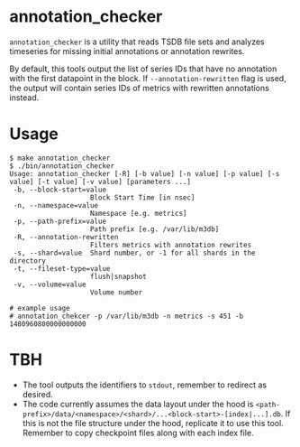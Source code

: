# annotation_checker

`annotation_checker` is a utility that reads TSDB file sets and analyzes timeseries for missing initial annotations or annotation rewrites.

By default, this tools output the list of series IDs that have no annotation with the first datapoint in the block. If `--annotation-rewritten` flag is used, the output will contain series IDs of metrics with rewritten annotations instead.

# Usage
```
$ make annotation_checker
$ ./bin/annotation_checker
Usage: annotation_checker [-R] [-b value] [-n value] [-p value] [-s value] [-t value] [-v value] [parameters ...]
 -b, --block-start=value
                    Block Start Time [in nsec]
 -n, --namespace=value
                    Namespace [e.g. metrics]
 -p, --path-prefix=value
                    Path prefix [e.g. /var/lib/m3db]
 -R, --annotation-rewritten
                    Filters metrics with annotation rewrites
 -s, --shard=value  Shard number, or -1 for all shards in the directory
 -t, --fileset-type=value
                    flush|snapshot
 -v, --volume=value
                    Volume number

# example usage
# annotation_chekcer -p /var/lib/m3db -n metrics -s 451 -b 1480960800000000000
```

# TBH
- The tool outputs the identifiers to `stdout`, remember to redirect as desired.
- The code currently assumes the data layout under the hood is `<path-prefix>/data/<namespace>/<shard>/...<block-start>-[index|...].db`. If this is not the file structure under the hood, replicate it to use this tool. Remember to copy checkpoint files along with each index file.
